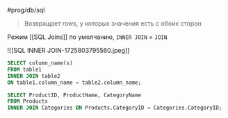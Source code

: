 #prog/db/sql 

> Возвращает rows, у которых значения есть с обоих сторон

Режим [[SQL Joins]] по умолчанию, `INNER JOIN` = `JOIN`

![[SQL INNER JOIN-1725803795560.jpeg]]

```sql
SELECT column_name(s)
FROM table1
INNER JOIN table2
ON table1.column_name = table2.column_name;
```
```sql
SELECT ProductID, ProductName, CategoryName  
FROM Products  
INNER JOIN Categories ON Products.CategoryID = Categories.CategoryID;
```